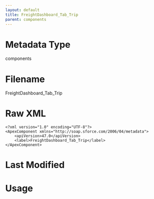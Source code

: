 ```yaml
---
layout: default
title: FreightDashboard_Tab_Trip
parent: components
---
```

# Metadata Type
components


# Filename 
FreightDashboard_Tab_Trip


# Raw XML
```
<?xml version="1.0" encoding="UTF-8"?>
<ApexComponent xmlns="http://soap.sforce.com/2006/04/metadata">
    <apiVersion>47.0</apiVersion>
    <label>FreightDashboard_Tab_Trip</label>
</ApexComponent>
```


# Last Modified


# Usage
